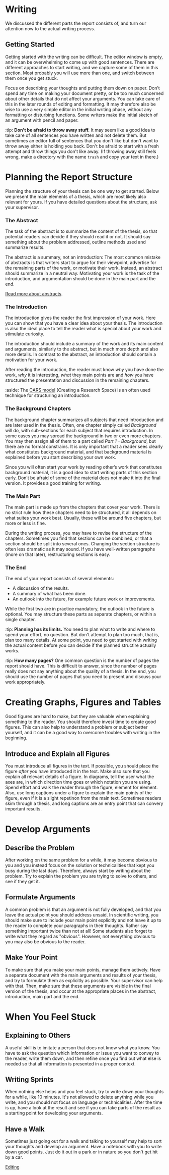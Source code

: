 # Writing

We discussed the different parts the report consists of, and turn our attention now to the actual writing process. 

## Getting Started

Getting started with the writing can be difficult. The editor window is empty, and it can be overwhelming to come up with good sentences. There are different approaches to start writing, and we capture some of them in this section. Most probably you will use more than one, and switch between them once you get stuck. 

Focus on describing your thoughts and putting them down on paper. Don’t spend any time on making your document pretty, or be too much concerned about other details that do not affect your arguments. You can take care of this in the later rounds of editing and formatting. It may therefore also be wise to use a very simple editor in the initial writing phase, without any formatting or disturbing functions. Some writers make the initial sketch of an argument with pencil and paper.

:tip: **Don't be afraid to throw away stuff.** It may seem like a good idea to take care of all sentences you have written and not delete them. But sometimes an editor full of sentences that you don't like but don't want to throw away either is holding you back. Don't be afraid to start with a fresh attempt and throw things you don't like away. (If throwing away still feels wrong, make a directory with the name `trash` and copy your text in there.)


# Planning the Report Structure

Planning the structure of your thesis can be one way to get started. 
Below we present the main elements of a thesis, which are most likely also relevant for yours. If you have detailed questions about the structure, ask your supervisor.

### The Abstract

The task of the abstract is to summarize the content of the thesis, so that potential readers can decide if they should read it or not. It should say something about the problem addressed, outline methods used and summarize results.

The abstract is a summary, not an introduction: The most common mistake of abstracts is that writers start to argue for their viewpoint,  advertise for the remaining parts of the work, or motivate their work. Instead, an abstract should summarize in a neutral way. Motivating your work is the task of the introduction, and argumentation should be done in the main part and the end.

[Read more about abstracts](http://libguides.usc.edu/writingguide/abstract).

### The Introduction

The introduction gives the reader the first impression of your work. Here you can show that you have a clear idea about your thesis. The introduction is also the ideal place to tell the reader what is special about your work and stimulate curiosity.

The introduction should include a summary of the work and its main content and arguments, similarly to the abstract, but in much more depth and also more details. In contrast to the abstract, an introduction should contain a motivation for your work.

After reading the introduction, the reader must know *why* you have done the work, *why* it is interesting, *what* they main points are and *how* you have structured the presentation and discussion in the remaining chapters.

:aside: The <a href="http://libguides.usc.edu/writingguide/CARS">CARS model</a> (Creating a Research Space) is an often used technique for structuring an introduction.


### The Background Chapters

The background chapter summarizes all subjects that need introduction and are later used in the thesis. Often, one chapter simply called *Background* will do, with sub-sections for each subject that requires introduction. In some cases you may spread the background in two or even more chapters. You may then assign all of them to a part called *Part 1 – Background*, but there are no formal constrains. It is only important that a reader sees clearly what constitutes background material, and that background material is explained before you start describing your own work.

Since you will often start your work by reading other’s work that constitutes background material, it is a good idea to start writing parts of this section early. Don’t be afraid of some of the material does not make it into the final version.  It provides a good training for writing.

### The Main Part

The main part is made up from the chapters that cover your work. There is no strict rule how these chapters need to be structured, it all depends on what suites your work best. Usually, these will be around five chapters, but more or less is fine.

During the writing process, you may have to revise the structure of the chapters. Sometimes you find that sections can be combined, or that a section should be split into several ones. Changing the section structure is often less dramatic as it may sound. If you have well-written paragraphs (more on that later), restructuring sections is easy.

### The End

The end of your report consists of several elements:

  - A discussion of the results.
  - A summary of what has been done.
  - An outlook into the future, for example future work or improvements.

While the first two are in practice mandatory, the outlook in the future is optional. You may structure these parts as separate chapters, or within a single chapter.

:tip: **Planning has its limits.** You need to plan what to write and where to spend your effort, no question.
But don't attempt to plan too much, that is, plan too many details.
At some point, you need to get started with writing the actual content before you can decide if the planned structire actually works.


:tip: **How many pages?** One common question is the number of pages the report should have. This is difficult to answer, since the number of pages really does not say anything about the quality of a thesis. In the end, you should use the number of pages that you need to present and discuss your work appropriately.


# Creating Graphs, Figures and Tables

Good figures are hard to make, but they are valuable when explaining something to the reader. You should therefore invest time to create good figures.
This can also help to understand a problem or subject better yourself, and it can be a good way to overcome troubles with writing in the beginning.

## Introduce and Explain all Figures

You must introduce all figures in the text. If possible, you should place the figure *after* you have introduced it in the text. Make also sure that you explain all relevant details of a figure. In diagrams, tell the user what the axes are, in which direction time goes or which notation you are using. Spend effort and walk the reader through the figure, element for element. Also, use long captions under a figure to explain the main points of the figure, even if it is a slight repetinon from the main text. Sometimes readers skim through a thesis, and long captions are an entry point that can convery important results.


# Develop Arguments

## Describe the Problem

After working on the same problem for a while, it may become obvious to you and you instead focus on the solution or technicalities that kept you busy during the last days. Therefore, always start by writing about the problem. Try to explain the problem you are trying to solve to others, and see if they get it. 

## Formulate Arguments

A common problem is that an argument is not fully developed, and  that you leave the actual point you should address unsaid. In scientific writing, you should make sure to include your main point explicitly and not leave it up to the reader to complete your paragraphs in their thoughts. Rather say something important twice than not at all! Some students also forget to write what they regard as "obvious". However, not everything obvious to you may also be obvious to the reader. 


## Make Your Point

To make sure that you make your main points, manage them actively. Have a separate document with the main arguments and results of your thesis, and try to formulate them as explicitly as possible. Your supervisor can help with that. Then, make sure that these arguments are visible in the final version of the thesis, and occur at the appropriate places in the abstract, introduction, main part and the end.


# When You Feel Stuck

## Explaining to Others

A useful skill is to imitate a person that does not know what you know. You have to ask the question which information or issue you want to convey to the reader, write them down, and then refine once you find out what else is needed so that all information is presented in a proper context. 


## Writing Sprints

When nothing else helps and you feel stuck, try to write down your thoughts for a while, like 10 minutes. It's not allowed to delete anything while you write, and you should not focus on language or technicalities. After the time is up, have a look at the result and see if you can take parts of the result as a starting point for developing your arguments. 


## Have a Walk

Sometimes just going out for a walk and talking to yourself may help to sort your thoughts and develop an argument. 
Have a notebook with you to write down good points.
Just do it out in a park or in nature so you don't get hit by a car.

<a type="button" href="editing.html" class="btn btn-outline-secondary float-right">Editing <i class="fas fa-arrow-right"></i></a>
